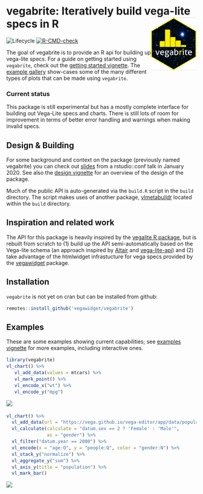 
<!-- README.md is generated from README.Rmd. Please edit that file -->

# vegabrite: Iteratively build vega-lite specs in R <img src='man/figures/logo.png' align="right" width="121" />

<!-- badges: start -->

![Lifecycle](https://img.shields.io/badge/lifecycle-experimental-orange.svg)
[![R-CMD-check](https://github.com/vegawidget/vegabrite/workflows/R-CMD-check/badge.svg)](https://github.com/vegawidget/vegabrite/actions)

<!-- badges: end -->

The goal of vegabrite is to provide an R api for building up vega-lite
specs. For a guide on getting started using `vegabrite`, check out the
[getting started
vignette](https://vegawidget.github.io/vegabrite/articles/articles/introduction.html).
The [example
gallery](https://vegawidget.github.io/vegabrite/articles/articles/example_gallery.html)
show-cases some of the many different types of plots that can be made
using `vegabrite`.

### Current status

This package is still experimental but has a mostly complete interface
for building out Vega-Lite specs and charts. There is still lots of room
for improvement in terms of better error handling and warnings when
making invalid specs.

## Design & Building

For some background and context on the package (previously named
vegabrite) you can check out
[slides](https://docs.google.com/presentation/d/e/2PACX-1vRUDiM3DaPjYP5b1BafSraf8GWwJk_jy6YV_l9lZgeBVwKDSfqiHcTn8M-Qm-6U7frMX7SLqQthJxah/pub?start=false&loop=false&delayms=3000)
from a rstudio::conf talk in January 2020. See also the [design
vignette](https://vegawidget.github.io/vegabrite/articles/design.html)
for an overview of the design of the package.

Much of the public API is auto-generated via the `build.R` script in the
`build` directory. The script makes uses of another package,
[vlmetabuildr](https://github.com/vegawidget/vegabrite/tree/master/build/vlmetabuildr)
located within the `build` directory.

## Inspiration and related work

The API for this package is heavily inspired by the [vegalite R
package](https://github.com/hrbrmstr/vegalite), but is rebuilt from
scratch to (1) build up the API semi-automatically based on the
Vega-lite schema (an approach inspired by
[Altair](https://github.com/altair-viz/altair) and
[vega-lite-api](https://github.com/vega/vega-lite-api)) and (2) take
advantage of the htmlwidget infrastucture for vega specs provided by the
[vegawidget](https://github.com/vegawidget/vegawidget) package.

## Installation

`vegabrite` is not yet on cran but can be installed from github:

``` r
remotes::install_github('vegawidget/vegabrite')
```

## Examples

These are some examples showing current capabilities; see [examples
vignette](https://vegawidget.github.io/vegabrite/articles/articles/examples.html)
for more examples, including interactive ones.

``` r
library(vegabrite)
vl_chart() %>%
   vl_add_data(values = mtcars) %>%
   vl_mark_point() %>%
   vl_encode_x("wt") %>%
   vl_encode_y("mpg") 
```

![](man/figures/README-example-1.svg)<!-- -->

``` r
vl_chart() %>%
  vl_add_data(url = "https://vega.github.io/vega-editor/app/data/population.json") %>%
  vl_calculate(calculate = "datum.sex == 2 ? 'Female' : 'Male'", 
               as = "gender") %>%
  vl_filter("datum.year == 2000") %>%
  vl_encode(x = "age:O", y = "people:Q", color = "gender:N") %>%
  vl_stack_y("normalize") %>%
  vl_aggregate_y("sum") %>%
  vl_axis_y(title = "population") %>%
  vl_mark_bar() 
```

![](man/figures/README-example2-1.svg)<!-- -->
